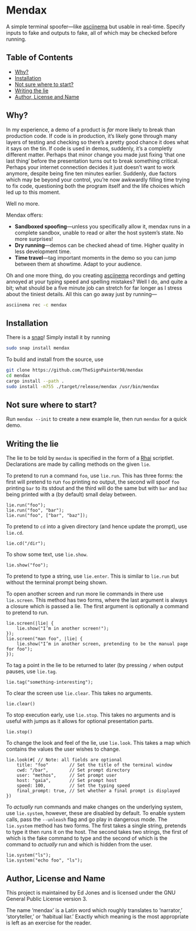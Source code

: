 # Mendax

A simple terminal spoofer—like [asciinema][asciinema] but usable in real-time.
Specify inputs to fake and outputs to fake, all of which may be checked before running.

## Table of Contents

<!-- vim-markdown-toc GFM -->

* [Why?](#why)
* [Installation](#installation)
* [Not sure where to start?](#not-sure-where-to-start)
* [Writing the lie](#writing-the-lie)
* [Author, License and Name](#author-license-and-name)

<!-- vim-markdown-toc -->

## Why?

In my experience, a demo of a product is _far_ more likely to break than production code.
If code is in production, it’s likely gone through many layers of testing and checking so there’s a pretty good chance it does what it says on the tin.
If code is used in demos, suddenly, it’s a completly different matter.
Perhaps that minor change you made just fixing ‘that one last thing’ before the presentation turns out to break something critical.
Perhaps your internet connection decides it just doesn’t want to work anymore, despite being fine ten minutes earlier.
Suddenly, due factors which may be beyond your control, you’re now awkwardly filling time trying to fix code, questioning both the program itself and the life choices which led up to this moment.

Well no more.

Mendax offers:

- **Sandboxed spoofing**—unless you specifically allow it, mendax runs in a complete sandbox, unable to read or alter the host system’s state. No more surprises!
- **Dry running**—demos can be checked ahead of time. Higher quality in less development time.
- **Time travel**—tag important moments in the demo so you can jump between them at showtime. Adapt to your audience.

Oh and one more thing, do you creating [asciinema][asciinema] recordings and getting annoyed at your typing speed and spelling mistakes?
Well I do, and quite a bit; what should be a five minute job can stretch for far longer as I stress about the tiniest details.
All this can go away just by running—
```bash
asciinema rec -c mendax
```

## Installation

There is a [snap][snap]! Simply install it by running

```bash
sudo snap install mendax
```

To build and install from the source, use

```bash
git clone https://github.com/TheSignPainter98/mendax
cd mendax
cargo install --path .
sudo install -m755 ./target/release/mendax /usr/bin/mendax
```

## Not sure where to start?

Run `mendax --init` to create a new example lie, then run `mendax` for a quick demo.

## Writing the lie

The lie to be told by `mendax` is specified in the form of a [Rhai][rhai] scriptlet.
Declarations are made by calling methods on the given `lie`.

To pretend to run a command `foo`, use `lie.run`.
This has three forms: the first will pretend to run `foo` printing no output, the second will spoof `foo` printing `bar` to its stdout and the third will do the same but with `bar` and `baz` being printed with a (by default) small delay between.
```rhai
lie.run("foo");
lie.run("foo", "bar");
lie.run("foo", ["bar", "baz"]);
```

To pretend to `cd` into a given directory (and hence update the prompt), use `lie.cd`.
```rhai
lie.cd("/dir");
```

To show some text, use `lie.show`.
```rhai
lie.show("foo");
```

To pretend to type a string, use `lie.enter`.
This is similar to `lie.run` but without the terminal prompt being shown.

To open another screen and run more lie commands in there use `lie.screen`.
This method has two forms, where the last argument is always a closure which is passed a lie.
The first argument is optionally a command to pretend to run.
```rhai
lie.screen(|lie| {
    lie.show("I’m in another screen!");
});
lie.screen("man foo", |lie| {
    lie.show("I’m in another screen, pretending to be the manual page for foo");
});
```

To tag a point in the lie to be returned to later (by pressing `/` when output pauses, use `lie.tag`.
```rhai
lie.tag("something-interesting");
```

To clear the screen use `lie.clear`.
This takes no arguments.
```rhai
lie.clear()
```

To stop execution early, use `lie.stop`.
This takes no arguments and is useful with jumps as it allows for optional presentation parts.
```rhai
lie.stop()
```

To change the look and feel of the lie, use `lie.look`.
This takes a map which contains the values the user wishes to change.
```rhai
lie.look(#[ // Note: all fields are optional
    title: "foo"        // Set the title of the terminal window
    cwd: "/bar",        // Set prompt directory
    user: "methos",     // Set prompt user
    host: "gaia",       // Set prompt host
    speed: 100,         // Set the typing speed
    final_prompt: true, // Set whether a final prompt is displayed
})
```

To _actually_ run commands and make changes on the underlying system, use `lie.system`, however, these are disabled by default.
To enable system calls, pass the `--unleash` flag and go play in dangerous mode.
The `lie.system` method has two forms.
The first takes a single string, pretends to type it then runs it on the host.
The second takes two strings, the first of which is the fake command to type and the second of which is the command to _actually_ run and which is hidden from the user.
```rhai
lie.system("ls");
lie.system("echo foo", "ls");
```

## Author, License and Name

This project is maintained by Ed Jones and is licensed under the GNU General Public License version 3.

The name ‘mendax’ is a Latin word which roughly translates to ‘narrator,’ ‘storyteller,’ or ‘habitual liar.’
Exactly which meaning is the most appropriate is left as an exercise for the reader.

[asciinema]: https://asciinema.org/
[rhai]: https://rhai.rs/book/
[snap]: https://snapcraft.io/mendax
